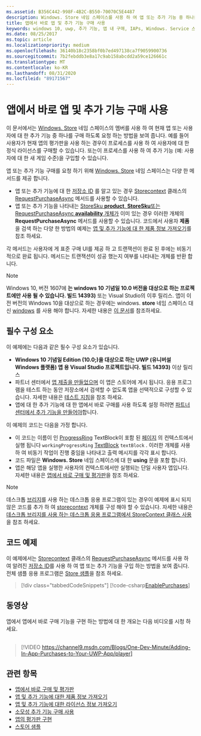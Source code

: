 ```yaml
---
ms.assetid: B356C442-998F-4B2C-B550-70070C5E4487
description: Windows. Store 네임 스페이스를 사용 하 여 앱 또는 추가 기능 중 하나를 구매 하는 방법을 알아봅니다.
title: 앱에서 바로 앱 및 추가 기능 구매 사용
keywords: windows 10, uwp, 추가 기능, 앱 내 구매, IAPs, Windows. Service 스토어
ms.date: 08/25/2017
ms.topic: article
ms.localizationpriority: medium
ms.openlocfilehash: 36140b18c2358bf0b7ed497138ca7f9059900736
ms.sourcegitcommit: 7b2febddb3e8a17c9ab158abcdd2a59ce126661c
ms.translationtype: MT
ms.contentlocale: ko-KR
ms.lasthandoff: 08/31/2020
ms.locfileid: "89171567"
---
```

# <a name="enable-in-app-purchases-of-apps-and-add-ons"></a>앱에서 바로 앱 및 추가 기능 구매 사용

이 문서에서는 [Windows. Store](/uwp/api/windows.services.store) 네임 스페이스의 멤버를 사용 하 여 현재 앱 또는 사용자에 대 한 추가 기능 중 하나를 구매 하도록 요청 하는 방법을 보여 줍니다. 예를 들어 사용자가 현재 앱의 평가판을 사용 하는 경우이 프로세스를 사용 하 여 사용자에 대 한 정식 라이선스를 구매할 수 있습니다. 또는이 프로세스를 사용 하 여 추가 기능 (예: 사용자에 대 한 새 게임 수준)을 구입할 수 있습니다.

앱 또는 추가 기능 구매를 요청 하기 위해 [Windows. Store](/uwp/api/windows.services.store) 네임 스페이스는 다양 한 메서드를 제공 합니다.
* 앱 또는 추가 기능에 대 한 [저장소 ID](in-app-purchases-and-trials.md#store_ids) 를 알고 있는 경우 [Storecontext](/uwp/api/windows.services.store.storecontext) 클래스의 [RequestPurchaseAsync](/uwp/api/windows.services.store.storecontext.requestpurchaseasync) 메서드를 사용할 수 있습니다.
* 앱 또는 추가 기능을 나타내는 [StoreSku **product**, **StoreSku**또는 RequestPurchaseAsync **availability** 개체가](in-app-purchases-and-trials.md#products-skus) 이미 있는 경우 이러한 개체의 **RequestPurchaseAsync** 메서드를 사용할 수 있습니다. 코드에서 사용자 **제품** 을 검색 하는 다양 한 방법의 예제는 [앱 및 추가 기능에 대 한 제품 정보 가져오기](get-product-info-for-apps-and-add-ons.md)를 참조 하세요.

각 메서드는 사용자에 게 표준 구매 UI를 제공 하 고 트랜잭션이 완료 된 후에는 비동기적으로 완료 됩니다. 메서드는 트랜잭션이 성공 했는지 여부를 나타내는 개체를 반환 합니다.

> [!NOTE]
> Windows 10, 버전 1607에 **는 windows 10** **기념일 10.0 버전을 대상으로 하는 프로젝트에만 사용 될 수 있습니다. 빌드 14393)** 또는 Visual Studio의 이후 릴리스. 앱이 이전 버전의 Windows 10을 대상으로 하는 경우에는 windows. **store** 네임 스페이스 대신 [windows](/uwp/api/windows.applicationmodel.store) 를 사용 해야 합니다. 자세한 내용은 [이 문서](in-app-purchases-and-trials-using-the-windows-applicationmodel-store-namespace.md)를 참조하세요.

## <a name="prerequisites"></a>필수 구성 요소

이 예제에는 다음과 같은 필수 구성 요소가 있습니다.
* **Windows 10 기념일 Edition (10.0;)을 대상으로 하는 UWP (유니버설 Windows 플랫폼) 앱 용 Visual Studio 프로젝트입니다. 빌드 14393)** 이상 릴리스
* 파트너 센터에서 [앱 제출을 만들었으며](../publish/app-submissions.md) 이 앱은 스토어에 게시 됩니다. 응용 프로그램을 테스트 하는 동안 저장소에서 검색할 수 없도록 앱을 선택적으로 구성할 수 있습니다. 자세한 내용은 [테스트 지침](in-app-purchases-and-trials.md#testing)을 참조 하세요.
* 앱에 대 한 추가 기능에 대 한 앱에서 바로 구매를 사용 하도록 설정 하려면 [파트너 센터에서 추가 기능을 만들어야](../publish/add-on-submissions.md)합니다.

이 예제의 코드는 다음을 가정 합니다.
* 이 코드는 이름이 인 [ProgressRing](/uwp/api/windows.ui.xaml.controls.progressring) TextBlock이 포함 된 [페이지](/uwp/api/windows.ui.xaml.controls.page) 의 컨텍스트에서 실행 됩니다 ```workingProgressRing``` [TextBlock](/uwp/api/windows.ui.xaml.controls.textblock) ```textBlock``` . 이러한 개체를 사용 하 여 비동기 작업이 진행 중임을 나타내고 출력 메시지를 각각 표시 합니다.
* 코드 파일은 **Windows. Store** 네임 스페이스에 대 한 **using** 문을 포함 합니다.
* 앱은 해당 앱을 실행한 사용자의 컨텍스트에서만 실행되는 단일 사용자 앱입니다. 자세한 내용은 [앱에서 바로 구매 및 평가판](in-app-purchases-and-trials.md#api_intro)을 참조 하세요.

> [!NOTE]
> 데스크톱 [브리지](https://developer.microsoft.com/windows/bridges/desktop)를 사용 하는 데스크톱 응용 프로그램이 있는 경우이 예제에 표시 되지 않은 코드를 추가 하 여 [storecontext](/uwp/api/windows.services.store.storecontext) 개체를 구성 해야 할 수 있습니다. 자세한 내용은 [데스크톱 브리지를 사용 하는 데스크톱 응용 프로그램에서 StoreContext 클래스 사용](in-app-purchases-and-trials.md#desktop)을 참조 하세요.

## <a name="code-example"></a>코드 예제

이 예제에서는 [Storecontext](/uwp/api/windows.services.store.storecontext) 클래스의 [RequestPurchaseAsync](/uwp/api/windows.services.store.storecontext.requestpurchaseasync) 메서드를 사용 하 여 알려진 [저장소 ID](in-app-purchases-and-trials.md#store-ids)를 사용 하 여 앱 또는 추가 기능을 구입 하는 방법을 보여 줍니다. 전체 샘플 응용 프로그램은 [Store 샘플](https://github.com/Microsoft/Windows-universal-samples/tree/master/Samples/Store)을 참조 하세요.

> [!div class="tabbedCodeSnippets"]
[!code-csharp[EnablePurchases](./code/InAppPurchasesAndLicenses_RS1/cs/PurchaseAddOnPage.xaml.cs#PurchaseAddOn)]

## <a name="video"></a>동영상

앱에서 앱에서 바로 구매 기능을 구현 하는 방법에 대 한 개요는 다음 비디오를 시청 하세요.
<br/>
<br/>
> [!VIDEO https://channel9.msdn.com/Blogs/One-Dev-Minute/Adding-In-App-Purchases-to-Your-UWP-App/player]

## <a name="related-topics"></a>관련 항목

* [앱에서 바로 구매 및 평가판](in-app-purchases-and-trials.md)
* [앱 및 추가 기능에 대한 제품 정보 가져오기](get-product-info-for-apps-and-add-ons.md)
* [앱 및 추가 기능에 대한 라이선스 정보 가져오기](get-license-info-for-apps-and-add-ons.md)
* [소모성 추가 기능 구매 사용](enable-consumable-add-on-purchases.md)
* [앱의 평가판 구현](implement-a-trial-version-of-your-app.md)
* [스토어 샘플](https://github.com/Microsoft/Windows-universal-samples/tree/master/Samples/Store)